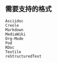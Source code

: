 
需要支持的格式
--------------

```
Asciidoc
Creole
Markdown
MediaWiki
Org-Mode
Pod
RDoc
Textile
reStructuredText
```
